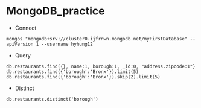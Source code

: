 # MongoDB_practice
- Connect
```
mongos "mongodb+srv://cluster0.ijfrnwn.mongodb.net/myFirstDatabase" --apiVersion 1 --username hyhung12
```
- Query
```
db.restaurants.find({}, name:1, borough:1, _id:0, "address.zipcode:1"}
db.restaurants.find({'borough':'Bronx'}).limit(5)
db.restaurants.find({'borough':'Bronx'}).skip(2).limit(5)
```
- Distinct
```
db.restaurants.distinct('borough')
